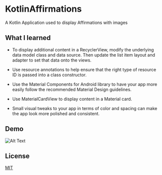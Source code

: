 # KotlinAffirmations
A Kotlin Application used to display Affirmations with images

## What I learned
- To display additional content in a RecyclerView, modify the underlying data model class and data source. Then update the list item layout and adapter to set that data onto the views.

- Use resource annotations to help ensure that the right type of resource ID is passed into a class constructor.

- Use the Material Components for Android library to have your app more easily follow the recommended Material Design guidelines.

- Use MaterialCardView to display content in a Material card.

- Small visual tweaks to your app in terms of color and spacing can make the app look more polished and consistent.

## Demo
![Alt Text](https://media2.giphy.com/media/JYgyr3ERbJldesE4Pi/giphy.gif)


## License
[MIT](https://choosealicense.com/licenses/mit/)
